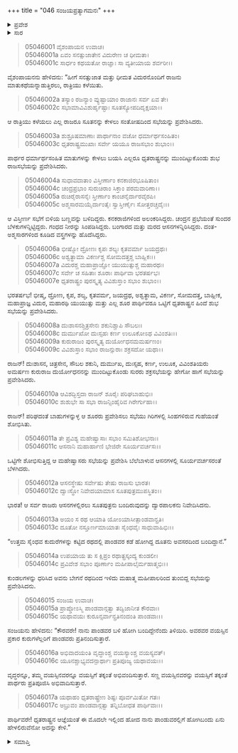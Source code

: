 +++
title = "046 ಸಂಜಯಪ್ರತ್ಯಾಗಮನಃ"
+++

<details><summary>ಪ್ರವೇಶ</summary>


।।   ಓಂ ಓಂ ನಮೋ ನಾರಾಯಣಾಯ।।   ಶ್ರೀ ವೇದವ್ಯಾಸಾಯ ನಮಃ ।।

ಶ್ರೀ ಕೃಷ್ಣದ್ವೈಪಾಯನ ವೇದವ್ಯಾಸ ವಿರಚಿತ  

**ಶ್ರೀ ಮಹಾಭಾರತ**

**ಉದ್ಯೋಗ ಪರ್ವ**

**ಯಾನಸಂಧಿ ಪರ್ವ**

**ಅಧ್ಯಾಯ 46**

</details>


<details><summary>ಸಾರ</summary>

ಕುರುಸಭೆಗೆ ಸಂಜಯನ ಆಗಮನ ಮತ್ತು ವಿಷಯ ಪ್ರಸ್ತಾವನೆ (1-17).

</details>


> 05046001 ವೈಶಂಪಾಯನ ಉವಾಚ।  
05046001a ಏವಂ ಸನತ್ಸುಜಾತೇನ ವಿದುರೇಣ ಚ ಧೀಮತಾ।  
05046001c ಸಾರ್ಧಂ ಕಥಯತೋ ರಾಜ್ಞಾಃ ಸಾ ವ್ಯತೀಯಾಯ ಶರ್ವರೀ।।

ವೈಶಂಪಾಯನನು ಹೇಳಿದನು: “ಹೀಗೆ ಸನತ್ಸುಜಾತ ಮತ್ತು ಧೀಮತ ವಿದುರನೊಂದಿಗೆ ರಾಜನು ಮಾತುಕಥೆಯನ್ನಾಡುತ್ತಿರಲು, ರಾತ್ರಿಯು ಕಳೆಯಿತು.

> 05046002a ತಸ್ಯಾಂ ರಜನ್ಯಾಂ ವ್ಯುಷ್ಟಾಯಾಂ ರಾಜಾನಃ ಸರ್ವ ಏವ ತೇ।  
05046002c ಸಭಾಮಾವಿವಿಶುರ್ಹೃಷ್ಟಾಃ ಸೂತಸ್ಯೋಪದಿದೃಕ್ಷಯಾ।।

ಆ ರಾತ್ರಿಯು ಕಳೆಯಲು ಎಲ್ಲ ರಾಜರೂ ಸೂತನನ್ನು ಕೇಳಲು ಸಂತೋಷದಿಂದ ಸಭೆಯನ್ನು ಪ್ರವೇಶಿಸಿದರು.

> 05046003a ಶುಶ್ರೂಷಮಾಣಾಃ ಪಾರ್ಥಾನಾಂ ವಚೋ ಧರ್ಮಾರ್ಥಸಂಹಿತಂ।   
05046003c ಧೃತರಾಷ್ಟ್ರಮುಖಾಃ ಸರ್ವೇ ಯಯೂ ರಾಜಸಭಾಂ ಶುಭಾಂ।।

ಪಾರ್ಥರ ಧರ್ಮಾರ್ಥಸಂಹಿತ ಮಾತುಗಳನ್ನು ಕೇಳಲು ಬಯಸಿ ಎಲ್ಲರೂ ಧೃತರಾಷ್ಟ್ರನನ್ನು ಮುಂದಿಟ್ಟುಕೊಂಡು ಶುಭ ರಾಜಸಭೆಯನ್ನು ಪ್ರವೇಶಿಸಿದರು.

> 05046004a ಸುಧಾವದಾತಾಂ ವಿಸ್ತೀರ್ಣಾಂ ಕನಕಾಜಿರಭೂಷಿತಾಂ।  
05046004c ಚಂದ್ರಪ್ರಭಾಂ ಸುರುಚಿರಾಂ ಸಿಕ್ತಾಂ ಪರಮವಾರಿಣಾ।।   
05046005a ರುಚಿರೈರಾಸನೈಃ ಸ್ತೀರ್ಣಾಂ ಕಾಂಚನೈರ್ದಾರವೈರಪಿ।  
05046005c ಅಶ್ಮಸಾರಮಯೈರ್ದಾಂತೈಃ ಸ್ವಾಸ್ತೀರ್ಣೈಃ ಸೋತ್ತರಚ್ಚದೈಃ।।

ಆ ವಿಸ್ತೀರ್ಣ ಸಭೆಗೆ ಬಿಳಿಯ ಬಣ್ಣವನ್ನು ಬಳಿದಿದ್ದರು. ಕನಕರಾಜಿಗಳಿಂದ ಅಲಂಕರಿಸಿದ್ದರು. ಚಂದ್ರನ ಪ್ರಭೆಯಂತೆ ಸುಂದರ ಬೆಳಕುಗಳನ್ನಿಟ್ಟಿದ್ದರು. ಗಂಧದ ನೀರನ್ನು ಸಿಂಪಡಿಸಿದ್ದರು. ಬಂಗಾರದ ಮತ್ತು ಮರದ ಆಸನಗಳನ್ನಿರಿಸಿದ್ದರು. ದಂತ-ಅಶ್ಮಸಾರಗಳಿಂದ ಕೂಡಿದ ವಸ್ತ್ರಗಳನ್ನು ಹೊದೆಸಿದ್ದರು.

> 05046006a ಭೀಷ್ಮೋ ದ್ರೋಣಃ ಕೃಪಃ ಶಲ್ಯಃ ಕೃತವರ್ಮಾ ಜಯದ್ರಥಃ।  
05046006c ಅಶ್ವತ್ಥಾಮಾ ವಿಕರ್ಣಶ್ಚ ಸೋಮದತ್ತಶ್ಚ ಬಾಹ್ಲಿಕಃ।।  
05046007a ವಿದುರಶ್ಚ ಮಹಾಪ್ರಾಜ್ಞೋ ಯುಯುತ್ಸುಶ್ಚ ಮಹಾರಥಃ।  
05046007c ಸರ್ವೇ ಚ ಸಹಿತಾಃ ಶೂರಾಃ ಪಾರ್ಥಿವಾ ಭರತರ್ಷಭ।  
05046007e ಧೃತರಾಷ್ಟ್ರಂ ಪುರಸ್ಕೃತ್ಯ ವಿವಿಶುಸ್ತಾಂ ಸಭಾಂ ಶುಭಾಂ।।

ಭರತರ್ಷಭ! ಭೀಷ್ಮ, ದ್ರೋಣ, ಕೃಪ, ಶಲ್ಯ, ಕೃತವರ್ಮ, ಜಯದ್ರಥ, ಅಶ್ವತ್ಥಾಮ, ವಿಕರ್ಣ, ಸೋಮದತ್ತ, ಬಾಹ್ಲೀಕ, ಮಹಾಪ್ರಾಜ್ಞ ವಿದುರ, ಮಹಾರಥಿ ಯುಯುತ್ಸು ಮತ್ತು ಎಲ್ಲ ಶೂರ ಪಾರ್ಥಿವರೂ ಒಟ್ಟಿಗೆ ಧೃತರಾಷ್ಟ್ರನ ಹಿಂದೆ ಶುಭ ಸಭೆಯನ್ನು ಪ್ರವೇಶಿಸಿದರು.

> 05046008a ದುಃಶಾಸನಶ್ಚಿತ್ರಸೇನಃ ಶಕುನಿಶ್ಚಾಪಿ ಸೌಬಲಃ।  
05046008c ದುರ್ಮುಖೋ ದುಃಸ್ಸಹಃ ಕರ್ಣ ಉಲೂಕೋಽಥ ವಿವಿಂಶತಿಃ।।  
05046009a ಕುರುರಾಜಂ ಪುರಸ್ಕೃತ್ಯ ದುರ್ಯೋಧನಮಮರ್ಷಣಂ।  
05046009c ವಿವಿಶುಸ್ತಾಂ ಸಭಾಂ ರಾಜನ್ಸುರಾಃ ಶಕ್ರಸದೋ ಯಥಾ।।

ರಾಜನ್! ದುಃಶಾಸನ, ಚಿತ್ರಸೇನ, ಸೌಬಲ ಶಕುನಿ, ದುರ್ಮುಖ, ದುಃಸ್ಸಹ, ಕರ್ಣ, ಉಲೂಕ, ವಿವಿಂಶತಿಯರು ಅಮರ್ಷಣ ಕುರುರಾಜ ದುರ್ಯೋಧನನನ್ನು ಮುಂದಿಟ್ಟುಕೊಂಡು ಸುರರು ಶಕ್ರಸಭೆಯನ್ನು ಹೇಗೋ ಹಾಗೆ ಸಭೆಯನ್ನು ಪ್ರವೇಶಿಸಿದರು.

> 05046010a ಆವಿಶದ್ಭಿಸ್ತದಾ ರಾಜನ್ ಶೂರೈಃ ಪರಿಘಬಾಹುಭಿಃ।  
05046010c ಶುಶುಭೇ ಸಾ ಸಭಾ ರಾಜನ್ಸಿಂಹೈರಿವ ಗಿರೇರ್ಗುಹಾ।।

ರಾಜನ್! ಪರಿಘದಂತೆ ಬಾಹುಗಳನ್ನುಳ್ಳ ಆ ಶೂರರು ಪ್ರವೇಶಿಸಲು ಸಭೆಯು ಗಿರಿಗಳಲ್ಲಿ ಸಿಂಹಗಳಿರುವ ಗುಹೆಯಂತೆ ಶೋಭಿಸಿತು.

> 05046011a ತೇ ಪ್ರವಿಶ್ಯ ಮಹೇಷ್ವಾಸಾಃ ಸಭಾಂ ಸಮಿತಿಶೋಭನಾಃ।  
05046011c ಆಸನಾನಿ ಮಹಾರ್ಹಾಣಿ ಭೇಜಿರೇ ಸೂರ್ಯವರ್ಚಸಃ।।

ಒಟ್ಟಿಗೇ ಶೋಭಿಸುತ್ತಿದ್ದ ಆ ಮಹೇಷ್ವಾಸರು ಸಭೆಯನ್ನು ಪ್ರವೇಶಿಸಿ ಬೆಲೆಬಾಳುವ ಆಸನಗಳಲ್ಲಿ ಸೂರ್ಯವರ್ಚಸರಂತೆ ಬೆಳಗಿದರು.

> 05046012a ಆಸನಸ್ಥೇಷು ಸರ್ವೇಷು ತೇಷು ರಾಜಸು ಭಾರತ।  
05046012c ದ್ವಾಃಸ್ಥೋ ನಿವೇದಯಾಮಾಸ ಸೂತಪುತ್ರಮುಪಸ್ಥಿತಂ।।

ಭಾರತ! ಆ ಸರ್ವ ರಾಜರು ಆಸನಗಳಲ್ಲಿರಲು ಸೂತಪುತ್ರನು ಬಂದಿರುವುದನ್ನು ದ್ವಾರಪಾಲಕನು ನಿವೇದಿಸಿದನು.

> 05046013a ಅಯಂ ಸ ರಥ ಆಯಾತಿ ಯೋಽಯಾಸೀತ್ಪಾಂಡವಾನ್ಪ್ರತಿ।   
05046013c ದೂತೋ ನಸ್ತೂರ್ಣಮಾಯಾತಃ ಸೈಂಧವೈಃ ಸಾಧುವಾಹಿಭಿಃ।।

“ಉತ್ತಮ ಸೈಂಧವ ಕುದುರೆಗಳನ್ನು ಕಟ್ಟಿದ ರಥದಲ್ಲಿ ಪಾಂಡವರ ಕಡೆ ಹೋಗಿದ್ದ ದೂತನು ಅವಸರದಿಂದ ಬಂದಿದ್ದಾನೆ.”

> 05046014a ಉಪಯಾಯ ತು ಸ ಕ್ಷಿಪ್ರಂ ರಥಾತ್ಪ್ರಸ್ಕಂದ್ಯ ಕುಂಡಲೀ।  
05046014c ಪ್ರವಿವೇಶ ಸಭಾಂ ಪೂರ್ಣಾಂ ಮಹೀಪಾಲೈರ್ಮಹಾತ್ಮಭಿಃ।।

ಕುಂಡಲಗಳನ್ನು ಧರಿಸಿದ ಅವನು ಬೇಗನೆ ರಥದಿಂದ ಇಳಿದು ಮಹಾತ್ಮ ಮಹೀಪಾಲರಿಂದ ತುಂಬಿದ್ದ ಸಭೆಯನ್ನು ಪ್ರವೇಶಿಸಿದನು.

> 05046015 ಸಂಜಯ ಉವಾಚ।  
05046015a ಪ್ರಾಪ್ತೋಽಸ್ಮಿ ಪಾಂಡವಾನ್ಗತ್ವಾ ತದ್ವಿಜಾನೀತ ಕೌರವಾಃ।   
05046015c ಯಥಾವಯಃ ಕುರೂನ್ಸರ್ವಾನ್ಪ್ರತಿನಂದಂತಿ ಪಾಂಡವಾಃ।।

ಸಂಜಯನು ಹೇಳಿದನು: “ಕೌರವರೇ! ನಾನು ಪಾಂಡವರ ಬಳಿ ಹೋಗಿ ಬಂದಿದ್ದೇನೆಂದು ತಿಳಿಯಿರಿ. ಅವರವರ ವಯಸ್ಸಿನ ಪ್ರಕಾರ ಕುರುಗಳೆಲ್ಲರಿಗೆ ಪಾಂಡವರು ಪ್ರತಿನಂದಿಸುತ್ತಾರೆ.

> 05046016a ಅಭಿವಾದಯಂತಿ ವೃದ್ಧಾಂಶ್ಚ ವಯಸ್ಯಾಂಶ್ಚ ವಯಸ್ಯವತ್।  
05046016c ಯೂನಶ್ಚಾಭ್ಯವದನ್ಪಾರ್ಥಾಃ ಪ್ರತಿಪೂಜ್ಯ ಯಥಾವಯಃ।।

ವೃದ್ಧರನ್ನೂ, ತಮ್ಮ ವಯಸ್ಸಿನವರನ್ನೂ ವಯಸ್ಸಿಗೆ ತಕ್ಕಂತೆ ಅಭಿವಂದಿಸುತ್ತಾರೆ. ಸಣ್ಣ ವಯಸ್ಸಿನವರನ್ನು ವಯಸ್ಸಿಗೆ ತಕ್ಕಂತೆ ಪಾರ್ಥರು ಪ್ರತಿಪೂಜಿಸಿ ಅಭಿವಾದಿಸುತ್ತಾರೆ.

> 05046017a ಯಥಾಹಂ ಧೃತರಾಷ್ಟ್ರೇಣ ಶಿಷ್ಟಃ ಪೂರ್ವಮಿತೋ ಗತಃ।  
05046017c ಅಬ್ರುವಂ ಪಾಂಡವಾನ್ಗತ್ವಾ ತನ್ನಿಬೋಧತ ಪಾರ್ಥಿವಾಃ।।

ಪಾರ್ಥಿವರೇ! ಧೃತರಾಷ್ಟ್ರನ ಆಜ್ಞೆಯಂತೆ ಈ ಮೊದಲೇ ಇಲ್ಲಿಂದ ಹೋದ ನಾನು ಪಾಂಡುವರಲ್ಲಿಗೆ ಹೋಗಿಬಂದು ಏನು ಹೇಳಲಿರುವೆನೋ ಅದನ್ನು ಕೇಳಿ.”


<details><summary>ಸಮಾಪ್ತಿ</summary>


ಇತಿ ಶ್ರೀ ಮಹಾಭಾರತೇ ಉದ್ಯೋಗ ಪರ್ವಣಿ ಯಾನಸಂಧಿ ಪರ್ವಣಿ ಸಂಜಯಪ್ರತ್ಯಾಗಮನೇ ಷಟ್‌ಚತ್ವಾರಿಂಶೋಽಧ್ಯಾಯಃ।  
ಇದು ಶ್ರೀ ಮಹಾಭಾರತದಲ್ಲಿ ಉದ್ಯೋಗ ಪರ್ವದಲ್ಲಿ ಯಾನಸಂಧಿ ಪರ್ವದಲ್ಲಿ ಸಂಜಯಪ್ರತ್ಯಾಗಮನದಲ್ಲಿ ನಲ್ವತ್ತಾರನೆಯ ಅಧ್ಯಾಯವು.

</details>
